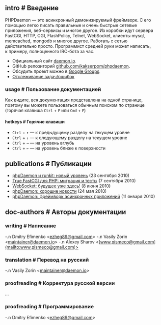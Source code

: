 <!-- import ../pvars.md -->


<!-- pvar lang ru -->
<!-- pvar title Документация &laquo; phpDaemon -->

<!-- pvar menu-examples Примеры -->
<!-- pvar menu-docs Документация -->
<!-- pvar menu-tracker Задачи/ошибки -->
<!-- pvar menu-team Команда -->
<!-- pvar menu-contribute Участие -->
<!-- pvar menu-publications Публикации -->

## intro # Введение

PHPDaemon — это асинхронный демонизируемый фреймворк.
С&#160;его помощью легко писать правильные и&#160;очень быстрые сетевые приложения, веб-сервисы и многое другое.
Из&#160;коробки идут сервера FastCGI, HTTP, CGI, FlashPolicy, Telnet, WebSocket, клиенты mysql, memcached, mongodb и&#160;многое другое.
Работать с&#160;сетью действительно просто. Программист средней руки может написать, к&#160;примеру, полноценного IRC-бота за&#160;час.

 - Официальный сайт [daemon.io](http://daemon.io/).  
 - GitHub репозиторий [github.com/kakserpom/phpdaemon](https://github.com/kakserpom/phpdaemon/).  
 - Обсудить проект можно&#160;в [Google Groups](http://groups.google.com/group/phpdaemon).  
 - [Отслеживание задач/ошибок](https://github.com/kakserpom/phpdaemon/issues)

### usage # Пользование документацией

Как видите, вся документация представлена на одной странице, поэтому вы можете пользоваться обычным поиском по странице (горячая клавиша `Ctrl`&#160;+&#160;`F` или `Cmd`&#160;+&#160;`F`)

#### hotkeys # Горячие клавиши

 - `Ctrl` + `↑` — к предыдущему разделу на текущем уровне
 - `Ctrl` + `↓` — к следующему разделу на текущем уровне
 - `Ctrl` + `→` — на уровень вглубь
 - `Ctrl` + `←` — на уровень ближе к поверхности

<!-- import install/index.md -->

<!-- import basics/index.md -->

<!-- import root/control.md -->

<!-- import root/examples.md -->

<!-- import root/app_resolver.md -->

<!-- import config/index.md -->

<!-- import development/index.md -->

<!-- import servers/index.md -->

<!-- import clients/index.md -->

<!-- import libraries/index.md -->

<!-- import applications/index.md -->

<!-- import utils/index.md -->

<!-- import structures/index.md -->

<!-- import traits/index.md -->

<!-- import network/index.md -->

<!-- import httprequest/index.md -->

<!-- import root/faq.md -->

## publications # Публикации

 - [phpDaemon и runkit: новый уровень](http://habrahabr.ru/blogs/php/104811) (23 сентября 2010)
 - [True FastCGI для PHP: миграция и тесты](http://javascript.ru/blog/Ilya-Kantor/True-FastCGI-dlya-PHP-migraciya-testy) (7 сентября 2010)
 - [WebSocket: будущее уже здесь!](http://habrahabr.ru/blogs/webdev/94921) (8 июня 2010)
 - [phpDaemon: хорошие новости](http://habrahabr.ru/blogs/php/91014) (24 мая 2010)
 - [phpDaemon: фреймворк асинхронных приложений](http://habrahabr.ru/blogs/php/79377) (11 января 2010)

<!-- import root/contribute.md -->

## doc-authors # Авторы документации

### writing # Написание

 -.n <a target="_blank" href="https://github.com/EzheG"><i class="fa fa-github"></i></a> Dmitry Efimenko <[ezheg89@gmail.com](mailto:ezheg89@gmail.com)>
 -.n <a target="_blank" href="https://github.com/kakserpom"><i class="fa fa-github"></i></a> Vasily Zorin <[maintainer@daemon.io](mailto:maintainer@daemon.io)>
 -.n <a target="_blank" href="https://github.com/nizsheanez"><i class="fa fa-github"></i></a> Alexey Sharov <[www.pismeco@gmail.com](mailto:www.pismeco@gmail.com)>

### translation # Перевод на русский

 -.n <a target="_blank" href="https://github.com/kakserpom"><i class="fa fa-github"></i></a> Vasily Zorin <[maintainer@daemon.io](mailto:maintainer@daemon.io)>

### proofreading # Корректура русской версии
...

### proofreading # Программирование

 -.n <a target="_blank" href="https://github.com/EzheG"><i class="fa fa-github"></i></a> Dmitry Efimenko <[ezheg89@gmail.com](mailto:ezheg89@gmail.com)>
